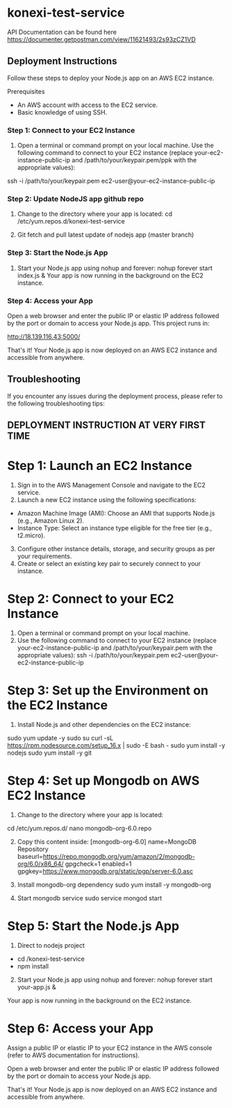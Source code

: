 # konexi-test-service

API Documentation can be found here
https://documenter.getpostman.com/view/11621493/2s93zCZ1VD

## Deployment Instructions
Follow these steps to deploy your Node.js app on an AWS EC2 instance.

Prerequisites
- An AWS account with access to the EC2 service.
- Basic knowledge of using SSH.

### Step 1: Connect to your EC2 Instance
1. Open a terminal or command prompt on your local machine.
Use the following command to connect to your EC2 instance (replace your-ec2-instance-public-ip and /path/to/your/keypair.pem/ppk with the appropriate values):

ssh -i /path/to/your/keypair.pem ec2-user@your-ec2-instance-public-ip

### Step 2: Update NodeJS app github repo
1. Change to the directory where your app is located:
cd /etc/yum.repos.d/konexi-test-service

2. Git fetch and pull latest update of nodejs app (master branch)

### Step 3: Start the Node.js App
1. Start your Node.js app using nohup and forever:
nohup forever start index.js &
Your app is now running in the background on the EC2 instance.

### Step 4: Access your App
Open a web browser and enter the public IP or elastic IP address followed by the port or domain to access your Node.js app.
This project runs in:

http://18.139.116.43:5000/

That's it! Your Node.js app is now deployed on an AWS EC2 instance and accessible from anywhere.

## Troubleshooting
If you encounter any issues during the deployment process, please refer to the following troubleshooting tips:

## DEPLOYMENT INSTRUCTION AT VERY FIRST TIME

# Step 1: Launch an EC2 Instance
1. Sign in to the AWS Management Console and navigate to the EC2 service.
2. Launch a new EC2 instance using the following specifications:
- Amazon Machine Image (AMI): Choose an AMI that supports Node.js (e.g., Amazon Linux 2).
- Instance Type: Select an instance type eligible for the free tier (e.g., t2.micro).
  
3. Configure other instance details, storage, and security groups as per your requirements.
4. Create or select an existing key pair to securely connect to your instance.

# Step 2: Connect to your EC2 Instance
1. Open a terminal or command prompt on your local machine.
2. Use the following command to connect to your EC2 instance (replace your-ec2-instance-public-ip and /path/to/your/keypair.pem with the appropriate values):
ssh -i /path/to/your/keypair.pem ec2-user@your-ec2-instance-public-ip

# Step 3: Set up the Environment on the EC2 Instance
1. Install Node.js and other dependencies on the EC2 instance:

sudo yum update -y
sudo su
curl -sL https://rpm.nodesource.com/setup_16.x | sudo -E bash -
sudo yum install -y nodejs
sudo yum install -y git

# Step 4: Set up Mongodb on AWS EC2 Instance
1. Change to the directory where your app is located:

cd /etc/yum.repos.d/
nano mongodb-org-6.0.repo

2. Copy this content inside:
[mongodb-org-6.0]
name=MongoDB Repository
baseurl=https://repo.mongodb.org/yum/amazon/2/mongodb-org/6.0/x86_64/
gpgcheck=1
enabled=1
gpgkey=https://www.mongodb.org/static/pgp/server-6.0.asc

3. Install mongodb-org dependency
sudo yum install -y mongodb-org

4. Start mongodb service
sudo service mongod start

# Step 5: Start the Node.js App
1. Direct to nodejs project
- cd /konexi-test-service
- npm install

2. Start your Node.js app using nohup and forever:
nohup forever start your-app.js &

Your app is now running in the background on the EC2 instance.

# Step 6: Access your App
Assign a public IP or elastic IP to your EC2 instance in the AWS console (refer to AWS documentation for instructions).

Open a web browser and enter the public IP or elastic IP address followed by the port or domain to access your Node.js app.

That's it! Your Node.js app is now deployed on an AWS EC2 instance and accessible from anywhere.
